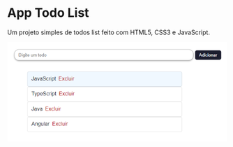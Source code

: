# App Todo List

Um projeto simples de todos list feito com HTML5, CSS3 e JavaScript.

![img-app](https://github.com/dev-mariana/app-todo/blob/master/app.PNG "app")
